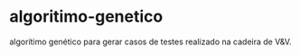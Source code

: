 # algoritimo-genetico
algorítimo genético para gerar casos de testes realizado na cadeira de V&amp;V.
